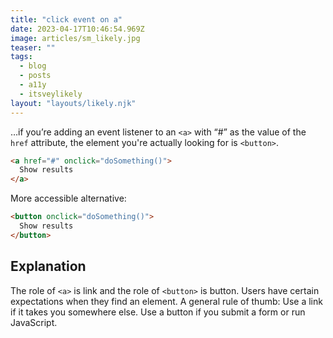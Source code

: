 ```yaml
---
title: "click event on a"
date: 2023-04-17T10:46:54.969Z
image: articles/sm_likely.jpg
teaser: ""
tags:
  - blog
  - posts
  - a11y
  - itsveylikely
layout: "layouts/likely.njk"
---
```

…if you’re adding an event listener to an `<a>` with “#” as the value of the `href` attribute, the element you're actually looking for is `<button>`.

```html
<a href="#" onclick="doSomething()">
  Show results
</a>
```
More accessible alternative:

```html
<button onclick="doSomething()">
  Show results
</button>
```

## Explanation

The role of `<a>` is link and the role of `<button>` is button. Users have certain expectations when they find an element. A general rule of thumb: Use a link if it takes you somewhere else. Use a button if you submit a form or run JavaScript. 